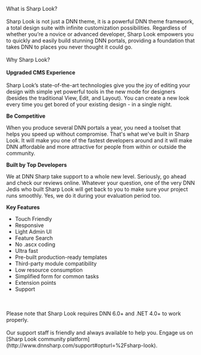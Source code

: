 What is Sharp Look?
<br />
<br />
Sharp Look is not just a DNN theme, it is a powerful DNN theme framework, a total design suite with infinite customization possibilities. Regardless of whether you’re a novice or advanced developer, Sharp Look empowers you to quickly and easily build stunning DNN portals, providing a foundation that takes DNN to places you never thought it could go.
<br />
<br />
Why Sharp Look?
<br />
<br />
**Upgraded CMS Experience**
<br />
<br />
Sharp Look’s state-of-the-art technologies give you the joy of editing your design with simple yet powerful tools in the new mode for designers (besides the traditional View, Edit, and Layout). You can create a new look every time you get bored of your existing design - in a single night.

**Be Competitive**

When you produce several DNN portals a year, you need a toolset that helps you speed up without compromise. That's what we've built in Sharp Look. It will make you one of the fastest developers around and it will make DNN affordable and more attractive for people from within or outside the community.

**Built by Top Developers**

We at DNN Sharp take support to a whole new level. Seriously, go ahead and check our reviews online. Whatever your question, one of the very DNN Jedis who built Sharp Look will get back to you to make sure your project runs smoothly. Yes, we do it during your evaluation period too.

**Key Features**

* Touch Friendly
* Responsive
* Light Admin UI
* Feature Search
* No .ascx coding
* Ultra fast
* Pre-built production-ready templates
* Third-party module compatibility 
* Low resource consumption
* Simplified form for common tasks
* Extension points 
* Support
<br />
<br />
Please note that Sharp Look requires DNN 6.0+ and .NET 4.0+ to work properly.
<br />
<br />
Our support staff is friendly and always available to help you. Engage us on [Sharp Look community platform](http://www.dnnsharp.com/support#opturl=%2Fsharp-look).